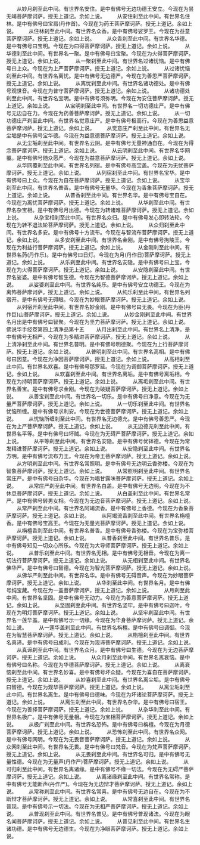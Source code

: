 <!-- { "loadSidebar": true } -->
　　从妙月刹至此中间。有世界名安住。是中有佛号无边功德王安立。今现在为昙无竭菩萨摩诃萨。授无上道记。余如上说。
　　从安住刹至此中间。有世界名住林。是中有佛号曰宝肩(丹作首)。今现在为药王菩萨摩诃萨。授无上道记。余如上说。
　　从住林刹至此中间。有世界名众香。是中有佛号娑罗王。今现在为益意菩萨摩诃萨。授无上道记。余如上说。
　　从众香刹至此中间。有世界名华德。是中有佛号曰宝明。今现在为曰得菩萨摩诃萨。授无上道记。余如上说。
　　从华德刹至此中间。有世界名一聚。是中有佛号曰宝聚。今现在为火得菩萨摩诃萨。授无上道记。余如上说。
　　从一聚刹至此中间。有世界名过诸忧恼。是中有佛号曰上众。今现在为上严菩萨摩诃萨。授无上道记。余如上说。
　　从过诸忧恼刹至此中间。有世界名离忧。是中有佛号无边德严。今现在为善思严菩萨摩诃萨。授无上道记。余如上说。
　　从离忧刹至此中间。有世界名诸功德处。是中有佛号观世音。今现在为普守菩萨摩诃萨。授无上道记。余如上说。
　　从诸功德处刹至此中间。有世界名宝明。是中有佛号须弥明。今现在为安住菩萨摩诃萨。授无上道记。余如上说。
　　从宝明刹至此中间。有世界名一切功德庄严。是中有佛号无边自在力。今现在为药善菩萨摩诃萨。授无上道记。余如上说。
　　从一切功德庄严刹至此中间。有世界名觉意庄严。是中有佛号极高行。今现在为善思益意菩萨摩诃萨。授无上道记。余如上说。
　　从觉意庄严刹至此中间。有世界名无尘垢是中有佛号宝华德。今现在为益意德菩萨摩诃萨。授无上道记。余如上说。
　　从无尘垢刹至此中间。有世界名云阴。是中有佛号无量神通自在。今现在为得念菩萨摩诃萨。授无上道记。余如上说。
　　从云阴刹至此中间。有世界名华网覆。是中有佛号随众愿严。今现在为益意菩萨摩诃萨。授无上道记。余如上说。
　　从华网覆刹至此中间。有世界名列宿。是中有佛号高宝盖。今现在为无忧菩萨摩诃萨。授无上道记。余如上说。
　　从列宿刹至此中间。有世界名宝华。是中有佛号曰上众。今现在为自在菩萨摩诃萨。授无上道记。余如上说。
　　从宝华刹至此中间。有世界名普香。是中有佛号无量华。今现在为香象菩萨摩诃萨。授无上道记。余如上说。
　　从普香刹至此中间。有世界名华。是中有佛号宝自在。今现在为离忧菩萨摩诃萨。授无上道记。余如上说。
　　从华刹至此中间。有世界名杂宝相。是中有佛号月出德。今现在为转诸难菩萨摩诃萨。授无上道记。余如上说。
　　从杂宝相刹至此中间。有世界名众归。是中有佛号发心即转法轮。今现在为转不退法轮菩萨摩诃萨。授无上道记。余如上说。
　　从众归刹至此中间。有世界名多安。是中有佛号十方流布。今现在与智流布菩萨摩诃萨。授无上道记。余如上说。
　　从多安刹至此中间。有世界名金刚。是中有佛号拘陵王。今现在为利益行菩萨摩诃萨。授无上道记。余如上说。
　　从金刚刹至此中间。有世界名药(丹作乐)。是中有佛号曰日灯。今现在为月(丹作日)菩萨摩诃萨。授无上道记。余如上说。
　　从乐刹至此中间。有世界名安隐。是中有佛号曰上宝。今现在为火得菩萨摩诃萨。授无上道记。余如上说。
　　从安隐刹至此中间。有世界名娑婆。是中有佛号智生德。今现在为智德菩萨摩诃萨。授无上道记。余如上说。
　　从娑婆刹至此中间。有世界名纯乐。是中有佛号安立功德王。今现在为离怖菩萨摩诃萨。授无上道记。余如上说。
　　从纯乐刹至此中间。有世界名列宿开。是中有佛号无碍眼。今现在为妙眼菩萨摩诃萨。授无上道记。余如上说。
　　从列宿开刹至此中间。有世界名妙金刚。是中有佛号曰无畏。今现在为臣(丹作巨)山菩萨摩诃萨。授无上道记。余如上说。
　　从妙金刚刹至此中间。有世界名月出是中有佛号曰智聚。今现在为坚力菩萨摩诃萨。授无上道记。余如上说。
佛说华手经卷第四上清净品第十五
　　从月出刹至此中间。有世界名上清净。是中有佛号无相严。今现在为多精进菩萨摩诃萨。授无上道记。余如上说。
　　从上清净刹至此中间。有世界名普明。是中有佛号明德聚。今现在为上行菩萨摩诃萨。授无上道记。余如上说。
　　从普明刹至此中间。有世界名高相。是中有佛号曰因意。今现在为净因菩萨摩诃萨。授无上道记。余如上说。
　　从高相刹至此中间。有世界名欢喜。是中有佛号那罗延。今现在为调御菩萨摩诃萨。授无上道记。余如上说。
　　从欢喜刹至此中间。有世界名离垢。是中有佛号离垢相。今现在为持明菩萨摩诃萨。授无上道记。余如上说。
　　从离垢刹至此中间。有世界名善宝。是中有佛号求金刚。今现在为破疑菩萨摩诃萨。授无上道记。余如上说。
　　从善宝刹至此中间。有世界名一切乐。是中有佛号曰净意。今现在为无量严菩萨摩诃萨。授无上道记。余如上说。
　　从一切乐刹至此中间。有世界名忧恼所缠。是中有佛号求利安。今现在为世德菩萨摩诃萨。授无上道记。余如上说。
　　从忧恼所缠刹至此中间。有世界名无边德充。是中有佛号善思严。今现在为上严菩萨摩诃萨。授无上道记。余如上说。
　　从无边德充刹至此中间。有世界名平等。是中有佛号曰坏贼。今现在为无碍严菩萨摩诃萨。授无上道记。余如上说。
　　从平等刹至此中间。有世界名安隐。是中有佛号优钵德。今现在为常发精进菩萨摩诃萨。授无上道记。余如上说。
　　从安隐刹至此中间。有世界名方明。是中有佛号流布力王。今现在为帝王菩萨摩诃萨。授无上道记。余如上说。
　　从方明刹至此中间。有世界名常照明。是中有佛号无边明云香弥楼。今现在为智象菩萨摩诃萨。授无上道记。余如上说。
　　从常照明刹至此中间。有世界名常庄严。是中有佛号曰杂华。今现在为唱甘露味菩萨摩诃萨。授无上道记。余如上说。
　　从常庄严刹至此中间。有世界名白盖。是中有佛号无边明。今现在为不休息菩萨摩诃萨。授无上道记。余如上说。
　　从白盖刹至此中间。有世界名常严。是中有佛号转男女相。今现在为无边音菩萨摩诃萨。授无上道记。余如上说。
　　从常严刹至此中间。有世界名阿竭流香。是中有佛号上香德。今现在为香象菩萨摩诃萨。授无上道记。余如上说。
　　从阿竭流香刹至此中间。有世界名栴檀香。是中有佛号宝高王。今现在为无量光菩萨摩诃萨。授无上道记。余如上说。
　　从栴檀香刹至此中间。有世界名普香。是中有佛号香弥楼。今现在为宝弥楼菩萨摩诃萨。授无上道记。余如上说。
　　从普香刹至此中间。有世界名普乐。是中有佛号知见一切众心所乐。今现在为大导师菩萨摩诃萨。授无上道记。余如上说。
　　从普乐刹至此中间。有世界名无相。是中有佛号无相音。今现在为离一切法行菩萨摩诃萨。授无上道记。余如上说。
　　从无相刹至此中间。有世界名佛华严。是中有佛号曰智德。今现在为智光菩萨摩诃萨。授无上道记。余如上说。
　　从佛华严刹至此中间。有世界名华。是中有佛号无碍音声。今现在为妙眼菩萨摩诃萨。授无上道记。余如上说。
　　从华刹至此中间。有世界名月。是中有佛号纯宝藏。今现在为一盖菩萨摩诃萨。授无上道记。余如上说。
　　从月刹至此中间。有世界名坚固。是中有佛号无动力。今现在为善意菩萨摩诃萨。授无上道记。余如上说。
　　从坚固刹至此中间。有世界名坚牢。是中有佛号曰迦叶。今现在为明灯菩萨摩诃萨。授无上道记。余如上说。
　　从坚牢刹至此中间。有世界名一莲华盖。是中有佛号示一切缘。今现在为华身菩萨摩诃萨。授无上道记。余如上说。
　　从一莲华盖刹至此中间。有世界名栴檀。是中有佛号曰调御。今现在为智慧菩萨摩诃萨。授无上道记。余如上说。
　　从栴檀刹至此中间。有世界名真谛。是中有佛号曰成利。今现在为现谛菩萨摩诃萨。授无上道记。余如上说。
　　从真谛刹至此中间。有世界名众月。是中有佛号曰生德。今现在为无边菩萨摩诃萨。授无上道记。余如上说。
　　从众月刹至此中间。有世界名离衰恼。是中有佛号曰名称。今现在为华德菩萨摩诃萨。授无上道记。余如上说。
　　从离衰恼刹至此中间。有世界名妙喜。是中有佛号坏众疑。今现在为喜自在菩萨摩诃萨。授无上道记。余如上说。
　　从妙喜刹至此中间。有世界名离尘垢。是中有佛号曰智德。今现在为观华菩萨摩诃萨。授无上道记。余如上说。
　　从离尘垢刹至此中间。有世界名离生。是中有佛号曰德味。今现在为坏诸论菩萨摩诃萨。授无上道记。余如上说。
　　从离生刹至此中间。有世界名杂华。是中有佛号曰宿王。今现在为善择菩萨摩诃萨。授无上道记。余如上说。
　　从杂华刹至此中间。有世界名极广。是中有佛号无量相。今现在为宝相菩萨摩诃萨。授无上道记。余如上说。
　　从极广刹至此中间。有世界名恐怖。是中有佛号曰栴檀。今现在为月德菩萨摩诃萨。授无上道记。余如上说。
　　从恐怖刹至此中间。有世界名众网。是中有佛号网明。今现在为无畏音菩萨摩诃萨。授无上道记。余如上说。
　　从众网刹至此中间。有世界名无畏。是中有佛号曰梵音。今现在为梵声菩萨摩诃萨。授无上道记。余如上说。
　　从无畏刹至此中间。有世界名可归。是中有佛号无量性德。今现在为无量声(丹作严)菩萨摩诃萨。授无上道记。余如上说。
　　从可归刹至此中间。有世界名离诸缘。是中有佛号不缘一切法。今现在为无碍严菩萨摩诃萨。授无上道记。余如上说。
　　从离诸缘刹至此中间。有世界名常称。是中有佛号无能断声(丹作严)。今现在为无边辩才菩萨摩诃萨。授无上道记。余如上说。
　　从常称刹至此中间。有世界名常喜。是中有佛号无边自在。今现在为不断辩才菩萨摩诃萨。授无上道记。余如上说。
　　从常喜刹至此中间。有世界名普现。是中有佛号示一切法。今现在为无相严菩萨摩诃萨。授无上道记。余如上说。
　　从普现刹至此中间。有世界名普见。是中有佛号普现诸法。今现在为眼名闻菩萨摩诃萨。授无上道记。余如上说。
　　从普见刹至此中间。有世界名生诸功德。是中有佛号无边德生。今现在为净眼菩萨摩诃萨。授无上道记。余如上说。
